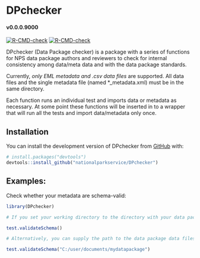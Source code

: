

# DPchecker

#### v0.0.0.9000

<!-- badges: start -->
  [![R-CMD-check](https://github.com/nationalparkservice/DPchecker/actions/workflows/R-CMD-check.yaml/badge.svg)](https://github.com/nationalparkservice/DPchecker/actions/workflows/R-CMD-check.yaml)
[![R-CMD-check](https://github.com/nationalparkservice/DPchecker/actions/workflows/R-CMD-check.yaml/badge.svg)](https://github.com/nationalparkservice/DPchecker/actions/workflows/R-CMD-check.yaml)
<!-- badges: end -->

DPchecker (Data Package checker) is a package with a series of functions for NPS data package authors and reviewers to check for internal consistency among data/meta data and with the data package standards.

Currently, *only EML metadata and .csv data files* are supported. All data files and the single metadata file (named *_metadata.xml) must be in the same directory.

Each function runs an individual test and imports data or metadata as necessary. At some point these functions will be inserted in to a wrapper that will run all the tests and import data/metadata only once.

## Installation
You can install the development version of DPchecker from
[GitHub](https://github.com/) with:

``` r
# install.packages("devtools")
devtools::install_github("nationalparkservice/DPchecker")
```

## Examples:
Check whether your metadata are schema-valid:

``` r
library(DPchecker)

# If you set your working directory to the directory with your data package data files (including metadata):

test.validateSchema()

# Alternatively, you can supply the path to the data package data files (including metadata) without changing your working directory:

test.validateSchema("C:/user/documents/mydatapackage")
```
